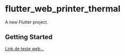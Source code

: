 # flutter_web_printer_thermal

A new Flutter project.

## Getting Started

[Link de teste web...](https://endersonss.github.io/flutter_web_printer_thermal/#/)
 
